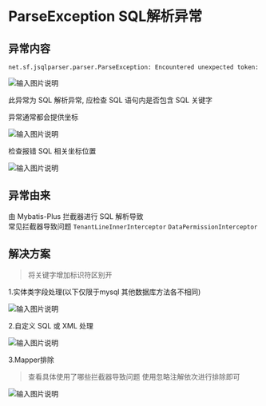 # ParseException SQL解析异常
## 异常内容

`net.sf.jsqlparser.parser.ParseException: Encountered unexpected token:`

![输入图片说明](https://images.gitee.com/uploads/images/2021/1217/181222_efc6cea0_1766278.png "屏幕截图.png")

此异常为 SQL 解析异常, 应检查 SQL 语句内是否包含 SQL 关键字

异常通常都会提供坐标

![输入图片说明](https://images.gitee.com/uploads/images/2021/1217/181332_5b5889c3_1766278.png "屏幕截图.png")

检查报错 SQL 相关坐标位置

![输入图片说明](https://images.gitee.com/uploads/images/2021/1217/181524_1c57e5ab_1766278.png "屏幕截图.png")

## 异常由来
由 Mybatis-Plus 拦截器进行 SQL 解析导致<br>
常见拦截器导致问题 `TenantLineInnerInterceptor` `DataPermissionInterceptor`

## 解决方案

> 将关键字增加标识符区别开

1.实体类字段处理(以下仅限于mysql 其他数据库方法各不相同)

![输入图片说明](https://images.gitee.com/uploads/images/2021/1217/181712_469ece25_1766278.png "屏幕截图.png")

2.自定义 SQL 或 XML 处理

![输入图片说明](https://images.gitee.com/uploads/images/2022/0505/144536_2263477f_1766278.png "屏幕截图.png")

3.Mapper排除
> 查看具体使用了哪些拦截器导致问题 使用忽略注解依次进行排除即可

![输入图片说明](https://images.gitee.com/uploads/images/2021/1217/182228_a630436c_1766278.png "屏幕截图.png")


